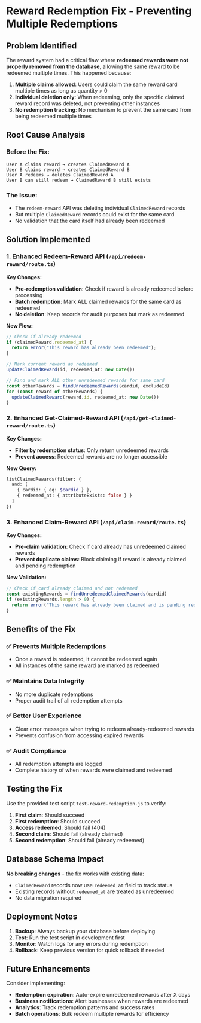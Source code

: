 # Reward Redemption Fix - Preventing Multiple Redemptions

## Problem Identified

The reward system had a critical flaw where **redeemed rewards were not properly removed from the database**, allowing the same reward to be redeemed multiple times. This happened because:

1. **Multiple claims allowed**: Users could claim the same reward card multiple times as long as quantity > 0
2. **Individual deletion only**: When redeeming, only the specific claimed reward record was deleted, not preventing other instances
3. **No redemption tracking**: No mechanism to prevent the same card from being redeemed multiple times

## Root Cause Analysis

### Before the Fix:
```
User A claims reward → creates ClaimedReward A
User B claims reward → creates ClaimedReward B  
User A redeems → deletes ClaimedReward A
User B can still redeem → ClaimedReward B still exists
```

### The Issue:
- The `redeem-reward` API was deleting individual `ClaimedReward` records
- But multiple `ClaimedReward` records could exist for the same card
- No validation that the card itself had already been redeemed

## Solution Implemented

### 1. Enhanced Redeem-Reward API (`/api/redeem-reward/route.ts`)

**Key Changes:**
- **Pre-redemption validation**: Check if reward is already redeemed before processing
- **Batch redemption**: Mark ALL claimed rewards for the same card as redeemed
- **No deletion**: Keep records for audit purposes but mark as redeemed

**New Flow:**
```typescript
// Check if already redeemed
if (claimedReward.redeemed_at) {
  return error("This reward has already been redeemed");
}

// Mark current reward as redeemed
updateClaimedReward(id, redeemed_at: new Date())

// Find and mark ALL other unredeemed rewards for same card
const otherRewards = findUnredeemedRewards(cardid, excludeId)
for (const reward of otherRewards) {
  updateClaimedReward(reward.id, redeemed_at: new Date())
}
```

### 2. Enhanced Get-Claimed-Reward API (`/api/get-claimed-reward/route.ts`)

**Key Changes:**
- **Filter by redemption status**: Only return unredeemed rewards
- **Prevent access**: Redeemed rewards are no longer accessible

**New Query:**
```graphql
listClaimedRewards(filter: { 
  and: [
    { cardid: { eq: $cardid } },
    { redeemed_at: { attributeExists: false } }
  ]
})
```

### 3. Enhanced Claim-Reward API (`/api/claim-reward/route.ts`)

**Key Changes:**
- **Pre-claim validation**: Check if card already has unredeemed claimed rewards
- **Prevent duplicate claims**: Block claiming if reward is already claimed and pending redemption

**New Validation:**
```typescript
// Check if card already claimed and not redeemed
const existingRewards = findUnredeemedClaimedRewards(cardid)
if (existingRewards.length > 0) {
  return error("This reward has already been claimed and is pending redemption")
}
```

## Benefits of the Fix

### ✅ **Prevents Multiple Redemptions**
- Once a reward is redeemed, it cannot be redeemed again
- All instances of the same reward are marked as redeemed

### ✅ **Maintains Data Integrity**
- No more duplicate redemptions
- Proper audit trail of all redemption attempts

### ✅ **Better User Experience**
- Clear error messages when trying to redeem already-redeemed rewards
- Prevents confusion from accessing expired rewards

### ✅ **Audit Compliance**
- All redemption attempts are logged
- Complete history of when rewards were claimed and redeemed

## Testing the Fix

Use the provided test script `test-reward-redemption.js` to verify:

1. **First claim**: Should succeed
2. **First redemption**: Should succeed  
3. **Access redeemed**: Should fail (404)
4. **Second claim**: Should fail (already claimed)
5. **Second redemption**: Should fail (already redeemed)

## Database Schema Impact

**No breaking changes** - the fix works with existing data:
- `ClaimedReward` records now use `redeemed_at` field to track status
- Existing records without `redeemed_at` are treated as unredeemed
- No data migration required

## Deployment Notes

1. **Backup**: Always backup your database before deploying
2. **Test**: Run the test script in development first
3. **Monitor**: Watch logs for any errors during redemption
4. **Rollback**: Keep previous version for quick rollback if needed

## Future Enhancements

Consider implementing:
- **Redemption expiration**: Auto-expire unredeemed rewards after X days
- **Business notifications**: Alert businesses when rewards are redeemed
- **Analytics**: Track redemption patterns and success rates
- **Batch operations**: Bulk redeem multiple rewards for efficiency
